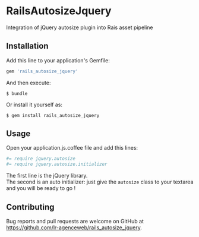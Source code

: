 # RailsAutosizeJquery

Integration of jQuery autosize plugin into Rais asset pipeline

## Installation

Add this line to your application's Gemfile:

```ruby
gem 'rails_autosize_jquery'
```

And then execute:

    $ bundle

Or install it yourself as:

    $ gem install rails_autosize_jquery

## Usage

Open your application.js.coffee file and add this lines:
```coffee
#= require jquery.autosize
#= require jquery.autosize.initializer
```

The first line is the jQuery library.  
The second is an auto initializer: just give the `autosize` class to your textarea and you will be ready to go !  

## Contributing

Bug reports and pull requests are welcome on GitHub at https://github.com/lr-agenceweb/rails_autosize_jquery.

